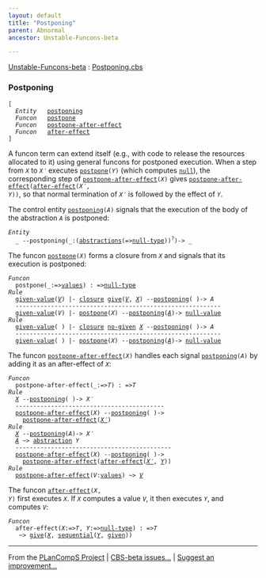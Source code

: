 ```yaml
---
layout: default
title: "Postponing"
parent: Abnormal
ancestor: Unstable-Funcons-beta

---
```


[Unstable-Funcons-beta] : [Postponing.cbs]

### Postponing
<div class="highlighter-rouge"><pre class="highlight"><code>[
  <i class="keyword">Entity</i>   <span class="name"><a href="#Name_postponing">postponing</a></span>
  <i class="keyword">Funcon</i>   <span class="name"><a href="#Name_postpone">postpone</a></span>
  <i class="keyword">Funcon</i>   <span class="name"><a href="#Name_postpone-after-effect">postpone-after-effect</a></span>
  <i class="keyword">Funcon</i>   <span class="name"><a href="#Name_after-effect">after-effect</a></span>
]</code></pre></div>


A funcon term can extend itself (e.g., with code to release the resources
allocated to it) using general funcons for postponed execution. When a step
from <code><i class="var">X</i></code> to <code><i class="var">X&prime;</i></code> executes <code><span class="name"><a href="#Name_postpone">postpone</a></span>(<i class="var">Y</i>)</code> (which computes <code><span class="name"><a href="../../../../Funcons-beta/Values/Primitive/Null/index.html#Name_null">null</a></span></code>),
the corresponding step of  <code><span class="name"><a href="#Name_postpone-after-effect">postpone-after-effect</a></span>(<i class="var">X</i>)</code> gives
<code><span class="name"><a href="#Name_postpone-after-effect">postpone-after-effect</a></span>(<span class="name"><a href="#Name_after-effect">after-effect</a></span>(<i class="var">X&prime;</i>, <i class="var">Y</i>))</code>, so that normal termination
of <code><i class="var">X&prime;</i></code> is followed by the effect of <code><i class="var">Y</i></code>.

The control entity <code><span class="name"><a href="#Name_postponing">postponing</a></span>(<i class="var">A</i>)</code> signals that the execution of the body
of the abstraction <code><i class="var">A</i></code> is postponed:

<div class="highlighter-rouge"><pre class="highlight"><code><i class="keyword">Entity</i>
  _ --<span class="ent-name"><span id="Name_postponing">postponing</span></span>(_:(<span class="name"><a href="../../../../Funcons-beta/Values/Abstraction/Generic/index.html#Name_abstractions">abstractions</a></span>(=><span class="name"><a href="../../../../Funcons-beta/Values/Primitive/Null/index.html#Name_null-type">null-type</a></span>))<sup class="sup">?</sup>)-> _</code></pre></div>



The funcon <code><span class="name"><a href="#Name_postpone">postpone</a></span>(<i class="var">X</i>)</code> forms a closure from <code><i class="var">X</i></code> and signals that its
execution is postponed:

<div class="highlighter-rouge"><pre class="highlight"><code><i class="keyword">Funcon</i>
  <span class="name"><span id="Name_postpone">postpone</span></span>(_:=><span class="name"><a href="../../../../Funcons-beta/Values/Value-Types/index.html#Name_values">values</a></span>) : =><span class="name"><a href="../../../../Funcons-beta/Values/Primitive/Null/index.html#Name_null-type">null-type</a></span>
<i class="keyword">Rule</i>
  <span class="ent-name"><a href="../../../../Funcons-beta/Computations/Normal/Giving/index.html#Name_given-value">given-value</a></span>(<a href="#Variable356_V"><i class="var">V</i></a>) |- <span class="name"><a href="../../../../Funcons-beta/Values/Abstraction/Generic/index.html#Name_closure">closure</a></span> <span class="name"><a href="../../../../Funcons-beta/Computations/Normal/Giving/index.html#Name_give">give</a></span>(<a href="#Variable356_V"><i class="var">V</i></a>, <a href="#Variable373_X"><i class="var">X</i></a>) --<span class="ent-name"><a href="#Name_postponing">postponing</a></span>( )-> <span id="Variable344_A"><i class="var">A</i></span>
  ----------------------------------------------------------
  <span class="ent-name"><a href="../../../../Funcons-beta/Computations/Normal/Giving/index.html#Name_given-value">given-value</a></span>(<span id="Variable356_V"><i class="var">V</i></span>) |- <span class="name"><a href="#Name_postpone">postpone</a></span>(<span id="Variable373_X"><i class="var">X</i></span>) --<span class="ent-name"><a href="#Name_postponing">postponing</a></span>(<a href="#Variable344_A"><i class="var">A</i></a>)-> <span class="name"><a href="../../../../Funcons-beta/Values/Primitive/Null/index.html#Name_null-value">null-value</a></span>
<i class="keyword">Rule</i>
  <span class="ent-name"><a href="../../../../Funcons-beta/Computations/Normal/Giving/index.html#Name_given-value">given-value</a></span>( ) |- <span class="name"><a href="../../../../Funcons-beta/Values/Abstraction/Generic/index.html#Name_closure">closure</a></span> <span class="name"><a href="../../../../Funcons-beta/Computations/Normal/Giving/index.html#Name_no-given">no-given</a></span> <a href="#Variable465_X"><i class="var">X</i></a> --<span class="ent-name"><a href="#Name_postponing">postponing</a></span>( )-> <span id="Variable442_A"><i class="var">A</i></span>
  ----------------------------------------------------------
  <span class="ent-name"><a href="../../../../Funcons-beta/Computations/Normal/Giving/index.html#Name_given-value">given-value</a></span>( ) |- <span class="name"><a href="#Name_postpone">postpone</a></span>(<span id="Variable465_X"><i class="var">X</i></span>) --<span class="ent-name"><a href="#Name_postponing">postponing</a></span>(<a href="#Variable442_A"><i class="var">A</i></a>)-> <span class="name"><a href="../../../../Funcons-beta/Values/Primitive/Null/index.html#Name_null-value">null-value</a></span></code></pre></div>



The funcon <code><span class="name"><a href="#Name_postpone-after-effect">postpone-after-effect</a></span>(<i class="var">X</i>)</code> handles each signal <code><span class="name"><a href="#Name_postponing">postponing</a></span>(<i class="var">A</i>)</code>
by adding it as an after-effect of <code><i class="var">X</i></code>:

<div class="highlighter-rouge"><pre class="highlight"><code><i class="keyword">Funcon</i>
  <span class="name"><span id="Name_postpone-after-effect">postpone-after-effect</span></span>(_:=><span id="Variable565_T"><i class="var">T</i></span>) : =><span id="Variable580_T"><i class="var">T</i></span>
<i class="keyword">Rule</i>
  <a href="#Variable621_X"><i class="var">X</i></a> --<span class="ent-name"><a href="#Name_postponing">postponing</a></span>( )-> <span id="Variable608_X'"><i class="var">X&prime;</i></span>
  ------------------------------------------
  <span class="name"><a href="#Name_postpone-after-effect">postpone-after-effect</a></span>(<span id="Variable621_X"><i class="var">X</i></span>) --<span class="ent-name"><a href="#Name_postponing">postponing</a></span>( )->
    <span class="name"><a href="#Name_postpone-after-effect">postpone-after-effect</a></span>(<a href="#Variable608_X'"><i class="var">X&prime;</i></a>)
<i class="keyword">Rule</i>
  <a href="#Variable715_X"><i class="var">X</i></a> --<span class="ent-name"><a href="#Name_postponing">postponing</a></span>(<span id="Variable671_A"><i class="var">A</i></span>)-> <span id="Variable688_X'"><i class="var">X&prime;</i></span>
  <a href="#Variable671_A"><i class="var">A</i></a> ~> <span class="name"><a href="../../../../Funcons-beta/Values/Abstraction/Generic/index.html#Name_abstraction">abstraction</a></span> <span id="Variable701_Y"><i class="var">Y</i></span>
  --------------------------------------------
  <span class="name"><a href="#Name_postpone-after-effect">postpone-after-effect</a></span>(<span id="Variable715_X"><i class="var">X</i></span>) --<span class="ent-name"><a href="#Name_postponing">postponing</a></span>( )->
    <span class="name"><a href="#Name_postpone-after-effect">postpone-after-effect</a></span>(<span class="name"><a href="#Name_after-effect">after-effect</a></span>(<a href="#Variable688_X'"><i class="var">X&prime;</i></a>, <a href="#Variable701_Y"><i class="var">Y</i></a>))
<i class="keyword">Rule</i>
  <span class="name"><a href="#Name_postpone-after-effect">postpone-after-effect</a></span>(<span id="Variable770_V"><i class="var">V</i></span>:<span class="name"><a href="../../../../Funcons-beta/Values/Value-Types/index.html#Name_values">values</a></span>) ~> <a href="#Variable770_V"><i class="var">V</i></a></code></pre></div>



The funcon <code><span class="name"><a href="#Name_after-effect">after-effect</a></span>(<i class="var">X</i>, <i class="var">Y</i>)</code> first executes <code><i class="var">X</i></code>. If <code><i class="var">X</i></code> computes a value <code><i class="var">V</i></code>,
it then executes <code><i class="var">Y</i></code>, and computes <code><i class="var">V</i></code>:

<div class="highlighter-rouge"><pre class="highlight"><code><i class="keyword">Funcon</i>
  <span class="name"><span id="Name_after-effect">after-effect</span></span>(<span id="Variable890_X"><i class="var">X</i></span>:=><span id="Variable895_T"><i class="var">T</i></span>, <span id="Variable904_Y"><i class="var">Y</i></span>:=><span class="name"><a href="../../../../Funcons-beta/Values/Primitive/Null/index.html#Name_null-type">null-type</a></span>) : =><span id="Variable922_T"><i class="var">T</i></span>
   ~> <span class="name"><a href="../../../../Funcons-beta/Computations/Normal/Giving/index.html#Name_give">give</a></span>(<a href="#Variable890_X"><i class="var">X</i></a>, <span class="name"><a href="../../../../Funcons-beta/Computations/Normal/Flowing/index.html#Name_sequential">sequential</a></span>(<a href="#Variable904_Y"><i class="var">Y</i></a>, <span class="name"><a href="../../../../Funcons-beta/Computations/Normal/Giving/index.html#Name_given">given</a></span>))</code></pre></div>



[Funcons-beta]: /CBS-beta/docs/Funcons-beta
  "FUNCONS-BETA"
[Unstable-Funcons-beta]: /CBS-beta/docs/Unstable-Funcons-beta
  "UNSTABLE-FUNCONS-BETA"
[Languages-beta]: /CBS-beta/docs/Languages-beta
  "LANGUAGES-BETA"
[Unstable-Languages-beta]: /CBS-beta/docs/Unstable-Languages-beta
  "UNSTABLE-LANGUAGES-BETA"
[CBS-beta]: /CBS-beta 
  "CBS-BETA"


____

From the [PLanCompS Project] | [CBS-beta issues...] | [Suggest an improvement...]

[Postponing.cbs]: /CBS-beta/Unstable-Funcons-beta/Computations/Abnormal/Postponing/Postponing.cbs
  "CBS SOURCE FILE"
[PLanCompS Project]: https://plancomps.github.io
  "PROGRAMMING LANGUAGE COMPONENTS AND SPECIFICATIONS PROJECT HOME PAGE"
[CBS-beta issues...]: https://github.com/plancomps/CBS-beta/issues
  "CBS-BETA ISSUE REPORTS ON GITHUB"
[Suggest an improvement...]: mailto:plancomps@gmail.com?Subject=CBS-beta%20-%20comment&Body=Re%3A%20CBS-beta%20specification%20at%20Computations/Abnormal/Postponing/Postponing.cbs%0A%0AComment/Query/Issue/Suggestion%3A%0A%0A%0ASignature%3A%0A 
  "GENERATE AN EMAIL TEMPLATE"
